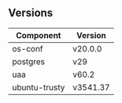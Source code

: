 ## Versions

| Component | Version |
| --- | --- |
| os-conf | v20.0.0 |
| postgres | v29 |
| uaa | v60.2 |
| ubuntu-trusty | v3541.37 |
